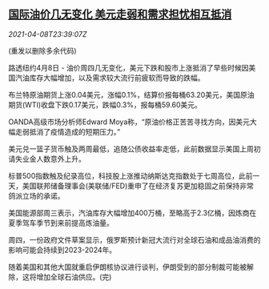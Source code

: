 <!--1617926462000-->
[国际油价几无变化 美元走弱和需求担忧相互抵消](https://cn.reuters.com/article/global-oil-drv-0409-idCNKBS2BV39H)
------

<div><i>2021-04-08T23:39:07Z</i></div><p>(重发以删除多余代码)</p><p>路透纽约4月8日 - 油价周四几无变化，美元下跌和股市上涨抵消了早些时候因美国汽油库存大幅增加，以及需求较大流行前疲软而导致的跌幅。</p><p>布兰特原油期货上涨0.04美元，涨幅0.1%，结算价报每桶63.20美元，美国原油期货(WTI)收盘下跌0.17美元，跌幅0.3%，报每桶59.60美元。</p><p>OANDA高级市场分析师Edward Moya称，“原油价格正苦苦寻找方向，因美元大幅走弱抵消了疫情造成的短期压力。”</p><p>美元兑一篮子货币触及两周最低，追随公债收益率走低，此前数据显示美国上周初请失业金人数意外上升。</p><p>标普500指数触及纪录高位，科技股上涨推动纳斯达克指数处于七周高位，此前一天，美国联邦储备理事会(美联储/FED)重申了在经济复苏更加稳固之前保持非常鸽派立场的承诺。</p><p>美国能源部周三表示，汽油库存大幅增加400万桶，至略高于2.3亿桶，因炼商在夏季驾车季节到来前提高炼油量。</p><p>周四，一份政府文件草案显示，俄罗斯预计新冠大流行对全球石油和成品油消费的影响可能会持续到2023-2024年。</p><p>随着美国和其他大国就重启伊朗核协议进行谈判，伊朗受到的部分制裁可能被解除，这将增加全球石油供应。(完)</p>
